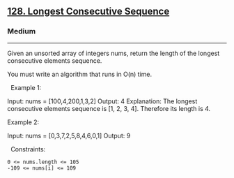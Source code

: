 <h2><a href="https://leetcode.com/problems/longest-consecutive-sequence/">128. Longest Consecutive Sequence</a></h2><h3>Medium</h3><hr>Given an unsorted array of integers nums, return the length of the longest consecutive elements sequence.

You must write an algorithm that runs in O(n) time.

 
Example 1:

Input: nums = [100,4,200,1,3,2]
Output: 4
Explanation: The longest consecutive elements sequence is [1, 2, 3, 4]. Therefore its length is 4.


Example 2:

Input: nums = [0,3,7,2,5,8,4,6,0,1]
Output: 9


 
Constraints:


	0 <= nums.length <= 105
	-109 <= nums[i] <= 109

